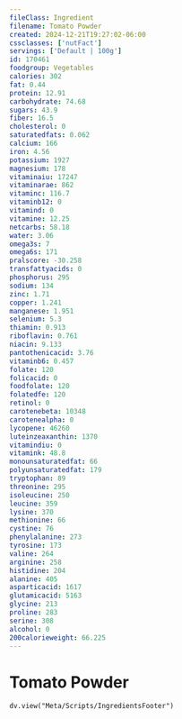 ```yaml
---
fileClass: Ingredient
filename: Tomato Powder
created: 2024-12-21T19:27:02-06:00
cssclasses: ['nutFact']
servings: ['Default | 100g']
id: 170461
foodgroup: Vegetables
calories: 302
fat: 0.44
protein: 12.91
carbohydrate: 74.68
sugars: 43.9
fiber: 16.5
cholesterol: 0
saturatedfats: 0.062
calcium: 166
iron: 4.56
potassium: 1927
magnesium: 178
vitaminaiu: 17247
vitaminarae: 862
vitaminc: 116.7
vitaminb12: 0
vitamind: 0
vitamine: 12.25
netcarbs: 58.18
water: 3.06
omega3s: 7
omega6s: 171
pralscore: -30.258
transfattyacids: 0
phosphorus: 295
sodium: 134
zinc: 1.71
copper: 1.241
manganese: 1.951
selenium: 5.3
thiamin: 0.913
riboflavin: 0.761
niacin: 9.133
pantothenicacid: 3.76
vitaminb6: 0.457
folate: 120
folicacid: 0
foodfolate: 120
folatedfe: 120
retinol: 0
carotenebeta: 10348
carotenealpha: 0
lycopene: 46260
luteinzeaxanthin: 1370
vitamindiu: 0
vitamink: 48.8
monounsaturatedfat: 66
polyunsaturatedfat: 179
tryptophan: 89
threonine: 295
isoleucine: 250
leucine: 359
lysine: 370
methionine: 66
cystine: 76
phenylalanine: 273
tyrosine: 173
valine: 264
arginine: 258
histidine: 204
alanine: 405
asparticacid: 1617
glutamicacid: 5163
glycine: 213
proline: 283
serine: 308
alcohol: 0
200calorieweight: 66.225
---
```


# Tomato Powder

```dataviewjs
dv.view("Meta/Scripts/IngredientsFooter")
```
